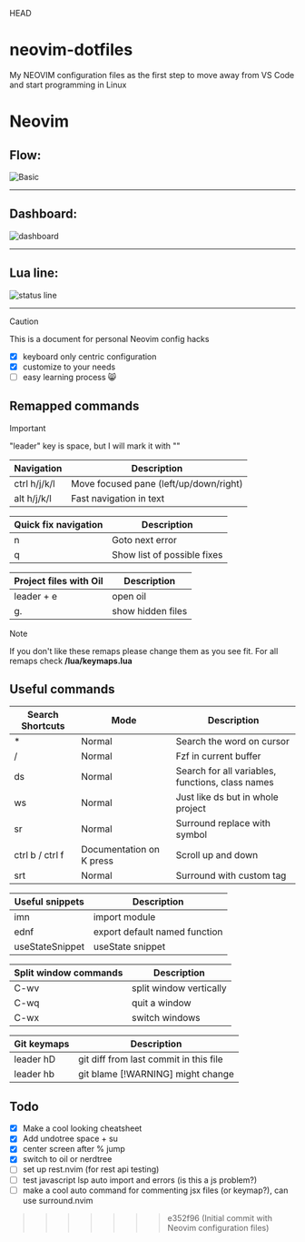 HEAD
# neovim-dotfiles
My NEOVIM configuration files as the first step to move away from VS Code and start programming in Linux

# Neovim

## Flow:

![Basic](./flow.png) 

---

## Dashboard:

![dashboard](./dashboard.png) 

---

## Lua line:

![status line](./lualine.png) 

---

> [!CAUTION]
>
> This is a document for personal
> Neovim config hacks

- [x] keyboard only centric configuration
- [x] customize to your needs
- [ ] easy learning process 😸

## Remapped commands

> [!IMPORTANT]
> "leader" key is space, but I will mark it with "<l>" 

| Navigation | Description |
| --------------- | --------------- |
| ctrl h/j/k/l | Move focused pane (left/up/down/right) |
| alt h/j/k/l | Fast navigation in text |

| Quick fix navigation | Description |
| --------------- | --------------- |
| <l> n | Goto next error |
| <l> q | Show list of possible fixes |

| Project files with Oil | Description |
| -------------- | --------------- |
| leader + e | open oil |
| g. | show hidden files |

> [!NOTE]
> If you don't like these remaps please change them as you see fit.
> For all remaps check **/lua/keymaps.lua**

## Useful commands

| Search Shortcuts | Mode | Description |
| --------------- | --------------- | --------------- |
| * | Normal | Search the word on cursor |
| <l> / | Normal | Fzf in current buffer |
| <l> ds | Normal | Search for all variables, functions, class names |
| <l> ws | Normal | Just like <l> ds but in whole project |
| <l> sr | Normal | Surround replace with symbol |
| ctrl b / ctrl f | Documentation on K press | Scroll up and down |
| <l> srt | Normal | Surround with custom tag |

| Useful snippets | Description |
| -------------- | --------------- |
| imn | import module |
| ednf | export default named function |
| useStateSnippet | useState snippet |

| Split window commands | Description |
| -------------- | --------------- |
| C-wv | split window vertically |
| C-wq | quit a window |
| C-wx | switch windows |

| Git keymaps | Description |
| -------------- | --------------- |
| leader hD | git diff from last commit in this file |
| leader hb | git blame [!WARNING]  might change |

## Todo

- [x] Make a cool looking cheatsheet
- [x] Add undotree space + su
- [x] center screen after % jump
- [x] switch to oil or nerdtree
- [ ] set up rest.nvim (for rest api testing)
- [ ] test javascript lsp auto import and errors (is this a js problem?)
- [ ] make a cool auto command for commenting jsx files (or keymap?), can use surround.nvim

>>>>>>> e352f96 (Initial commit with Neovim configuration files)
